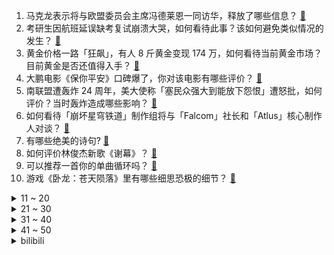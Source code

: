 1. 马克龙表示将与欧盟委员会主席冯德莱恩一同访华，释放了哪些信息？ [:link:](https://www.zhihu.com/question/591797303)
2. 考研生因航班延误缺考复试崩溃大哭，如何看待此事？该如何避免类似情况的发生？ [:link:](https://www.zhihu.com/question/591772829)
3. 黄金价格一路「狂飙」，有人 8 斤黄金变现 174 万，如何看待当前黄金市场？目前黄金是否还值得入手？ [:link:](https://www.zhihu.com/question/591762377)
4. 大鹏电影《保你平安》口碑爆了，你对该电影有哪些评价？ [:link:](https://www.zhihu.com/question/588511248)
5. 南联盟遭轰炸 24 周年，美大使称「塞民众强大到能放下怨恨」遭怒批，如何评价？当时轰炸造成哪些影响？ [:link:](https://www.zhihu.com/question/591814862)
6. 如何看待「崩坏星穹铁道」制作组将与「Falcom」社长和「Atlus」核心制作人对谈？ [:link:](https://www.zhihu.com/question/591723872)
7. 有哪些绝美的诗句? [:link:](https://www.zhihu.com/question/581344963)
8. 如何评价林俊杰新歌《谢幕》？ [:link:](https://www.zhihu.com/question/591716377)
9. 可以推荐一首你的单曲循环吗？ [:link:](https://www.zhihu.com/question/591524563)
10. 游戏《卧龙：苍天陨落》里有哪些细思恐极的细节？ [:link:](https://www.zhihu.com/question/587722948)
<details>
<summary>11 ~ 20</summary>

11. 男生上微积分课发现台下仅自己 1 人，教授仍讲得声情并茂，如何评价这一现象？ [:link:](https://www.zhihu.com/question/591772909)
12. 如何看待2023科软复试？ [:link:](https://www.zhihu.com/question/591614647)
13. Ai绘画半年了，到目前为止，AI绘画让多少画师失业了？未来又会有多少? [:link:](https://www.zhihu.com/question/583294094)
14. 为阻击中国，美方称希望重返联合国教科文组织，外交部回应「希望美方的初衷是承担国际责任」，如何解读？ [:link:](https://www.zhihu.com/question/591610695)
15. 教资考年年热，如何看待近年来越来越多中小学教师岗位和编制脱钩？将产生哪些影响？ [:link:](https://www.zhihu.com/question/590921536)
16. 如何看待华为发布会余承东表示「问界至今没有一辆自燃起火，某品牌天天烧，都通过手段弄下去了」？ [:link:](https://www.zhihu.com/question/591566504)
17. 我国罐头出口「量价齐升」，2022 年出口额 474 亿元，被多国「疯抢」的中国罐头为啥这么火？ [:link:](https://www.zhihu.com/question/590921435)
18. 日向可以看清自己的穴位，那他们可不可以开八门? [:link:](https://www.zhihu.com/question/588372753)
19. MiniLED电视如何选？2023年有哪些MiniLED电视值得推荐？ [:link:](https://www.zhihu.com/question/588254744)
20. 编造黄谣与编造其它谣言在动机上有什么不同？造黄谣出于什么心理，是一种疾病吗？ [:link:](https://www.zhihu.com/question/591500010)
</details>
<details>
<summary>21 ~ 30</summary>

21. 三体人为什么不在罗辑睡觉的时候进攻？ [:link:](https://www.zhihu.com/question/323948234)
22. 如何评价游戏《生化危机 4：重制版》? [:link:](https://www.zhihu.com/question/589271908)
23. 人生应该活成什么样子，该以什么样的方式活着？ [:link:](https://www.zhihu.com/question/290003248)
24. 有哪些让日常不爱吃零食的人也能一秒爱上的食品？ [:link:](https://www.zhihu.com/question/591140640)
25. 编造黄谣会给女性受害人造成什么伤害？女性因此而感到伤害的根源是什么？ [:link:](https://www.zhihu.com/question/591500081)
26. 做什么菜最费油？ [:link:](https://www.zhihu.com/question/590678482)
27. 生物书为什么要说“人和动物…”，既然人也是动物，那这不算语义重复吗？ [:link:](https://www.zhihu.com/question/591732916)
28. 2023 LPL 春季赛 JDG 2:0 UP 锁定常规赛第一，如何评价这场比赛？ [:link:](https://www.zhihu.com/question/591813692)
29. 《铃芽之旅》最后想表达的是什么？ [:link:](https://www.zhihu.com/question/591721809)
30. 泽连斯基表示乌克兰无力继续反攻，目前武器严重短缺，当下俄乌局势情况如何？ [:link:](https://www.zhihu.com/question/591892026)
</details>
<details>
<summary>31 ~ 40</summary>

31. 下雨天的时候，走在路上你会想什么？ [:link:](https://www.zhihu.com/question/591565158)
32. 如何看待小米 2022 年实现总收入 2800 亿元，经调整净利润 85 亿元？还有哪些信息值得关注？ [:link:](https://www.zhihu.com/question/591650808)
33. 如何评价2023年3月在中国上映新海诚动画电影《铃芽之旅》？ [:link:](https://www.zhihu.com/question/590721516)
34. 怎么让导师知道，我就是他/她想招的学生？ [:link:](https://www.zhihu.com/question/589700048)
35. 有哪些你觉得很好看的野花野草? [:link:](https://www.zhihu.com/question/590364700)
36. 电视剧《狂飙》中的高启盛如此聪明，为什么会在囤货（小灵通）的问题上犯低级错误？ [:link:](https://www.zhihu.com/question/591138441)
37. 老婆一直在补贴娘家，婚姻遇到这种状况我该如何跨过这个坎？ [:link:](https://www.zhihu.com/question/591342044)
38. 济南市有什么让外地人无法理解的美食？ [:link:](https://www.zhihu.com/question/560352840)
39. 英国 2 月 CPI 同比增长 10.4% 大超预期，通胀再次加速，哪些信息值得关注？ [:link:](https://www.zhihu.com/question/591349358)
40. 你在大学图书馆遇到的最美好的事情是什么？ [:link:](https://www.zhihu.com/question/590029365)
</details>
<details>
<summary>41 ~ 50</summary>

41. 海底捞就「孕妇可以插队」回应「目前仅黑海会员有排队优先权益」，如何看待此事？ [:link:](https://www.zhihu.com/question/591568545)
42. 《龙珠》战斗力崩坏的原因是什么？ [:link:](https://www.zhihu.com/question/551150449)
43. 孩子非要吃路边摊，怎么解释最好不吃? [:link:](https://www.zhihu.com/question/587272215)
44. 《原神》：为什么抽到胡桃后，很多人宁愿刷绝缘本，也不刷火本？ [:link:](https://www.zhihu.com/question/591318731)
45. 一些研究型高校中「硕博毕业生人数已超本科生」，为何会出现「倒挂」现象？如何看待如今研究生的「含金量」？ [:link:](https://www.zhihu.com/question/591395033)
46. 读书真的会让人的气质不一样吗？ [:link:](https://www.zhihu.com/question/583501882)
47. 为什么很多人非说凤梨不是菠萝？ [:link:](https://www.zhihu.com/question/315955020)
48. 电视剧《他是谁》中的凶手最有可能是谁？ [:link:](https://www.zhihu.com/question/589853176)
49. 冰墩墩之后，北京奥运会「福娃」手办上架天猫奥林匹克旗舰店后被抢购一空，如何看待近年来的「奥运周边热」？ [:link:](https://www.zhihu.com/question/591576285)
50. 哪些选手没进 LPL 十大选手让你觉得难以置信？ [:link:](https://www.zhihu.com/question/591397182)
</details><details>
<summary>bilibili</summary>

1. 狗是谁？（3） [:link:](//www.bilibili.com/video/BV1vN411K7e9)
2. 《上下五千年》带解析，建议逐帧观看～ [:link:](//www.bilibili.com/video/BV1Rc41157go)
3. 国风才是真顶流！那英马嘉祺神级翻唱《兰亭序》｜声生不息宝岛季 [:link:](//www.bilibili.com/video/BV1Zo4y1W7dS)
4. 现在小龙虾团购如此之便宜，便宜到你看完还想再吃吗？一分价钱一分货，便宜真的没好货！ [:link:](//www.bilibili.com/video/BV1Pc411L7Zh)
5. 当历史老师突然在课堂上打开了刺客信条... [:link:](//www.bilibili.com/video/BV1M84y137gb)
6. 评分7.5！惊喜or拉胯？新海诚新作铃芽之旅Day1影评！ [:link:](//www.bilibili.com/video/BV1HM411g79r)
7. 听说我们不害怕，密室员工掏出了电锯... [:link:](//www.bilibili.com/video/BV12M411u7AM)
8. 三年之约！极致还原！《铃芽之旅》真人版！ [:link:](//www.bilibili.com/video/BV1xk4y147oL)
9. 花3天做一碗面，居然只能卖10来块钱？ [:link:](//www.bilibili.com/video/BV1Rk4y1x7Vt)
10. 《小川同学是女生》 [:link:](//www.bilibili.com/video/BV17g4y1W75y)
<details>
<summary>11 ~ 20</summary>

11. 比亚迪998！这种车我再也不想开第二次！！ [:link:](//www.bilibili.com/video/BV1oV4y1X754)
12. 一块石头能弹300次？慢放120倍，三分钟学会打水漂！ [:link:](//www.bilibili.com/video/BV1px4y1A7E8)
13. 学生：这把高端局！ [:link:](//www.bilibili.com/video/BV1EL411D7eH)
14. 消防局如何点燃旧金山？【神奇组织05】 [:link:](//www.bilibili.com/video/BV1Ug4y1W7KB)
15. 当我第11次尝试rap [:link:](//www.bilibili.com/video/BV1Pv4y157TP)
16. 胖富豪带女同事在东北夜店花四位数找刺激，场面真是太狂野了！【还愿挑战ep20-夜未央disco】 [:link:](//www.bilibili.com/video/BV1k84y1u7Be)
17. 当我学会了女生穿搭，回不去了！ [:link:](//www.bilibili.com/video/BV1wc41177rK)
18. 大臣是铃芽的隐喻？《铃芽之旅》深度解读，新海诚的灾难哲学与人情温暖 [:link:](//www.bilibili.com/video/BV1Y84y137AC)
19. 【袁娅维×万物起舞】人间CD机袁娅维倾情献唱，如梦声线演绎女魃墓前尘今生 [:link:](//www.bilibili.com/video/BV1JM411p7H9)
20. 这人怎么把【Empty Love】弹得噼里啪啦的啊啊啊！打击乐吉他？ [:link:](//www.bilibili.com/video/BV16m4y1k7Zg)
</details>
<details>
<summary>21 ~ 30</summary>

21. 这次，你的硬币可以兑换成真的了！ [:link:](//www.bilibili.com/video/BV1EM4y1z7LZ)
22. 《崩坏：星穹铁道》前瞻特别节目 [:link:](//www.bilibili.com/video/BV1ms4y1S7Q4)
23. 我终于理解为什么有人不喜欢吃早餐了！ [:link:](//www.bilibili.com/video/BV1Lv4y157xw)
24. 深度|| 欧洲为何没有“分久必合”？秦始皇“三功”如何奠基今日中国？ [:link:](//www.bilibili.com/video/BV1tL411d7dP)
25. 职  校  历  险  记 [:link:](//www.bilibili.com/video/BV12g4y1x7mA)
26. 最快赚钱世界纪录：6分钟赚24421金币！只需快这半秒就足够了！ [:link:](//www.bilibili.com/video/BV1aY4y1Q7wv)
27. 几块破纸板能做出什么大片......卧槽？！？！ [:link:](//www.bilibili.com/video/BV1uo4y1x7zw)
28. 为了学会这段舞蹈，我自制了一个【艺术装置】 [:link:](//www.bilibili.com/video/BV1oX4y1d7NQ)
29. 奶爆新番！四月最值得期待的10部动画！快醒醒这次真的能看了！【泛式】 [:link:](//www.bilibili.com/video/BV1LN411K78D)
30. 我最爱吃粗茶淡饭，哈哈哈哈哈 [:link:](//www.bilibili.com/video/BV1tX4y1d7fa)
</details>
<details>
<summary>31 ~ 40</summary>

31. 【原神手书】活着，是为了让生命如花般绽放  迪希雅 x 迪娜泽黛 「Bloom」 [:link:](//www.bilibili.com/video/BV1Tx4y1A7Ch)
32. 真的有人吃这玩意吗？？？ [:link:](//www.bilibili.com/video/BV1ps4y1S7iP)
33. “好兄弟就要互帮互助！——不玩难受难受也玩” [:link:](//www.bilibili.com/video/BV1ah411G7sn)
34. 华晨宇X魏如萱X坏特《舞娘》声生不息·宝岛季 [:link:](//www.bilibili.com/video/BV17T411r7Dz)
35. 【4KHDR】老戴《生化危机4 重制版》【正式版】【无死亡】【硬核难度全流程攻略解说】 [:link:](//www.bilibili.com/video/BV1SV4y1Q7ie)
36. 省赛输了，摇一个 [:link:](//www.bilibili.com/video/BV1Dm4y1r7M2)
37. 【MrBeast精选】我请了一位刺客来追杀我 [:link:](//www.bilibili.com/video/BV1784y137sT)
38. 【鬼谷说】鲤形目：学好数理化，淡水称王霸 [:link:](//www.bilibili.com/video/BV1sx4y1A7ZD)
39. 《棕 熊 的 鲑 鱼 盛 宴》 [:link:](//www.bilibili.com/video/BV18M411g7Fx)
40. 【全网首发】球王归来！梅西800球全记录！还记得你是从哪一球入坑的吗~ [:link:](//www.bilibili.com/video/BV19Y4y1U7Vd)
</details>
<details>
<summary>41 ~ 50</summary>

41. 米山舞新动画来了！泽野弘之 x 秦基博 x 荒木哲郎buff叠满! [:link:](//www.bilibili.com/video/BV1Us4y1E79U)
42. 【原神】上热门 [:link:](//www.bilibili.com/video/BV1D24y1j73W)
43. “ 中 国 人 诱 捕 器 ” [:link:](//www.bilibili.com/video/BV1uL41197Pn)
44. 《 以 父 之 名 》 [:link:](//www.bilibili.com/video/BV1qY4y1D7oL)
45. 夏洛特新皮肤，主打的就是劈鬼！ [:link:](//www.bilibili.com/video/BV1ZN411N7LL)
46. 成为大四的特殊待遇 [:link:](//www.bilibili.com/video/BV1Sx4y1w7t5)
47. “世人将神推落泥潭，神决定还世人一池鲜花。”                              人生新体验，在淤泥池里拍照。 [:link:](//www.bilibili.com/video/BV1zL411r7RW)
48. “仅此127秒，新海诚中那些令人无法释怀的台词与画面“ [:link:](//www.bilibili.com/video/BV1oT411679Y)
49. 楼梯扶手上的“神庙逃亡” [:link:](//www.bilibili.com/video/BV1JY4y1Q7fz)
50. 【神里】⚡你能忍受王手的洗脑么⚡汪⚡ [:link:](//www.bilibili.com/video/BV1iX4y1d7oe)
</details>
<details>
<summary>51 ~ 60</summary>

51. 0元自制的猫咪好物，我求你别学了！ [:link:](//www.bilibili.com/video/BV1n84y137LC)
52. 【了不起的狐哥】告一段落……谢谢支持！ [:link:](//www.bilibili.com/video/BV19T411B77z)
53. 午夜现场！高速连环命案竟然全是出自小孩之手...... [:link:](//www.bilibili.com/video/BV1AM4y1z7XS)
54. 植物大战僵尸的真面貌？ [:link:](//www.bilibili.com/video/BV1hL411D7MU)
55. 欢迎收看我的武汉3天18顿（不踩雷版）🤤 [:link:](//www.bilibili.com/video/BV17o4y1s7SS)
56. 举手之劳成就你我他方便，拜拜的时候暖到我了， #内容过于真实 #骑士 #记录美好回忆 [:link:](//www.bilibili.com/video/BV1ok4y1x7rw)
57. 【嬴政/刘彻/李世民/武则天/赵匡胤/朱元璋】数风流【忘川风华录手游二周年主题曲】 [:link:](//www.bilibili.com/video/BV1Wg4y1W7jK)
58. 赎走这样的男花魁你愿意出多少 [:link:](//www.bilibili.com/video/BV1yk4y1x7fF)
59. 【原神/申鹤】⚡灵符化炼 霜傀万千 他日得道 三眼五显⚡ [:link:](//www.bilibili.com/video/BV1Qc41157Fq)
60. 一百三十五万粉感谢！！！ [:link:](//www.bilibili.com/video/BV1FY4y1S7p5)
</details>
<details>
<summary>61 ~ 70</summary>

61. 必胜客168自助,妹子一人来吃血赚还是血亏? [:link:](//www.bilibili.com/video/BV1RX4y1d7c6)
62. "如果你错过了这个Escape MV 真的会很可惜" [:link:](//www.bilibili.com/video/BV1SY4y1D7Jo)
63. 小狗想抱抱你 [:link:](//www.bilibili.com/video/BV1FT411z7F8)
64. 当我们在校园合唱节中唱你被骗了…… [:link:](//www.bilibili.com/video/BV1mv4y157NA)
65. 第22国环球骑行到达世界第2小国:摩纳哥 [:link:](//www.bilibili.com/video/BV13c411779c)
66. 这种油汪汪的烧烤，减肥一定要多吃！ [:link:](//www.bilibili.com/video/BV12m4y1k7nq)
67. 情侣千万不要玩的默契挑战！！！ [:link:](//www.bilibili.com/video/BV1gM4y1z7hd)
68. 【半佛】疯狂星期四都没塔斯汀汉堡疯狂 [:link:](//www.bilibili.com/video/BV15v4y157sy)
69. 烦死了！漫展一点都不好玩 [:link:](//www.bilibili.com/video/BV12X4y1d75S)
70. 我在全中国到处认爷爷？ [:link:](//www.bilibili.com/video/BV1PX4y1o742)
</details>
<details>
<summary>71 ~ 80</summary>

71. 关于我夸了土耳其人的老婆他，直接给我免单这件事 [:link:](//www.bilibili.com/video/BV1gc411L7fB)
72. 随机在清华抓一名学生体验他的运动强项！ [:link:](//www.bilibili.com/video/BV1Cg4y1W7NP)
73. 北京通州78元牛排面挑战，7分钟吃完奖金100元，能吃饱吗？ [:link:](//www.bilibili.com/video/BV1qL41197HT)
74. 高龄农村未婚青年回村Vlog,阴雨绵绵的三月，上山挖点野菜吃 [:link:](//www.bilibili.com/video/BV1uL4119711)
75. 【食录】猪油这么香，为什么吃的人却越来越少了？ [:link:](//www.bilibili.com/video/BV1Lv4y157WF)
76. 这里是！为我所统帅的战场！！！ [:link:](//www.bilibili.com/video/BV1EM411g7zu)
77. 灭火球到底好不好用？ [:link:](//www.bilibili.com/video/BV1tc41177TC)
78. 【起源行动】双人18级 [:link:](//www.bilibili.com/video/BV1BM411u7qB)
79. 剪视频的时候我真的被变态吐了 [:link:](//www.bilibili.com/video/BV1gc411L7Co)
80. 永生难忘的成语翻译，完美匹配中国教育的语文老师！ [:link:](//www.bilibili.com/video/BV1vM4y1B7Ee)
</details>
<details>
<summary>81 ~ 90</summary>

81. 下棋 逃脱的关键在于 有没有一个人在远方等你 [:link:](//www.bilibili.com/video/BV1EL411R7iq)
82. 这才是武打！看好了，峨眉山的猴子大战醉拳，功夫片不能在我们这一代断了层！ [:link:](//www.bilibili.com/video/BV1yk4y1t7XF)
83. “终于明白这电影凭啥封神了，这台词太真实讽刺了！” [:link:](//www.bilibili.com/video/BV1rX4y1d7Yz)
84. 今天爷爷给我看一件特殊的衣服 [:link:](//www.bilibili.com/video/BV1No4y1B78S)
85. 关羽3大终极技巧！史诗级加强！ [:link:](//www.bilibili.com/video/BV17g4y1s7Ws)
86. 上海.名厨本帮馆 厨子探店¥189 [:link:](//www.bilibili.com/video/BV1BM411u7uU)
87. 闹够了没（拔枪）【Theshy的奇妙冒险08】 [:link:](//www.bilibili.com/video/BV1Xk4y1x7fE)
88. 网恋有风险，奔现需谨慎 [:link:](//www.bilibili.com/video/BV1cM4y1z7D4)
89. 用亮剑来打开大学生活 [:link:](//www.bilibili.com/video/BV1Dx4y1w7gq)
90. 真好，我这种屌丝也性感一回 [:link:](//www.bilibili.com/video/BV17v4y157F3)
</details>
<details>
<summary>91 ~ 100</summary>

91. 绑架通风井里的小奶猫，战绩7:5，我方损失老板一人 [:link:](//www.bilibili.com/video/BV1FL411R7Jt)
92. 爸，有人找你…|隐士典狱长 [:link:](//www.bilibili.com/video/BV1dM411u7Wq)
93. 【俄语翻唱】不爱我就去死！ [:link:](//www.bilibili.com/video/BV1cN411K7bj)
94. 【巨石强森】惊喜新增二位家庭成员 [:link:](//www.bilibili.com/video/BV1C84y1w77G)
95. 变形金刚 新世纪塞伯战士 [离谱配音] [:link:](//www.bilibili.com/video/BV1uo4y1B75J)
96. 内娱艺人变形计，种地百天负债35万！走向逐渐离谱的《种地吧》第二期解说 [:link:](//www.bilibili.com/video/BV1kM4y1B7yo)
97. 我离婚了，终于有勇气来和大家说了 [:link:](//www.bilibili.com/video/BV1jb411o7Tt)
98. 现实中水和岩浆相碰，会发生什么？【失败版/非科普/娱乐视频】 [:link:](//www.bilibili.com/video/BV1th411G7HS)
99. 浅谈秦始皇陵兵马俑的最新考古发现：某些论文站不住脚了 [:link:](//www.bilibili.com/video/BV15M4y1z7PS)
100. 【刘谦魔术课】柯洁第二弹：秀策 VS 爱因斯坦 [:link:](//www.bilibili.com/video/BV1X84y137Lw)
</details></details>